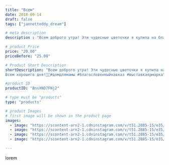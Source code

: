 ```yaml
---
title: "Всем"
date: 2018-09-14
draft: false
tags: ["jannetteddy_dream"]

# meta description
description : "Всем доброго утра! Эти чудесные цветочки я купила на благотворительной ярмарке \"Дома для мамы\". Их стенд находится на театральной площади, они также принимают"

# product Price
price: "20.00"
priceBefore: "25.00"

# Product Short Description
shortDescription: "Всем доброго утра! Эти чудесные цветочки я купила на благотворительной ярмарке \"Дома для мамы\". Их стенд находится на театральной площади, они также принимают участие в Выставке//-ярмарке \"Благословенный Кавказ\". Приходите, в \"Доме для Мамы\" можно приобрести За пожертвование☝️например, чудесные фиалки!!!)))
Всем хорошего дня!🌺🤗#домдлямамы #благословенныйкавказ #выставкаярмарка"

#product ID
productID: "BnsXND7FNj2"

# type must be "products"
type: "products"

# product Images
# first image will be shown in the product page
images:
  - image: "https://scontent-arn2-1.cdninstagram.com/v/t51.2885-15/e35/40412889_1930924963629835_8750086562407999600_n.jpg?_nc_ht=scontent-arn2-1.cdninstagram.com&_nc_cat=107&_nc_ohc=9mXeuM1GNEYAX9AKkPx&se=7&tp=1&oh=954a271c201fe1511276a593515febb3&oe=605D2A7F&ig_cache_key=MTg2Nzk2NzA0NTIzNzU3NjA0OA%3D%3D.2"
  - image: "https://scontent-arn2-1.cdninstagram.com/v/t51.2885-15/e35/40476594_1129721577202930_7109218257878282850_n.jpg?_nc_ht=scontent-arn2-1.cdninstagram.com&_nc_cat=110&_nc_ohc=5bXIni5Ruu4AX9QhHuF&se=7&tp=1&oh=ff3d9dd18893b9561b3465daac89a50a&oe=605B4F31&ig_cache_key=MTg2Nzk2NzA2MzUwODAzNjg2MQ%3D%3D.2"
  - image: "https://scontent-arn2-1.cdninstagram.com/v/t51.2885-15/e35/40423579_1886697401414067_2797560981450372306_n.jpg?_nc_ht=scontent-arn2-1.cdninstagram.com&_nc_cat=103&_nc_ohc=ZhsTD8rjupIAX8w7WWe&se=7&tp=1&oh=51df19199c44427d9dbe34bfff7b411d&oe=605AE3CB&ig_cache_key=MTg2Nzk2NzA2MDg5OTAyNDM3OQ%3D%3D.2"
  - image: "https://scontent-arn2-1.cdninstagram.com/v/t51.2885-15/e35/40399401_257424131595505_914523189739424477_n.jpg?_nc_ht=scontent-arn2-1.cdninstagram.com&_nc_cat=101&_nc_ohc=mbL3FoCMd1oAX8TiWVB&se=7&tp=1&oh=e2fe0f73d321e35cf8ae9f87031b2a5d&oe=605D9B01&ig_cache_key=MTg2Nzk2NzA1MDgyNDM1NjIwNg%3D%3D.2"

---
```

lorem
